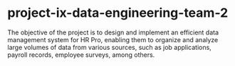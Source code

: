 # project-ix-data-engineering-team-2
The objective of the project is to design and implement an efficient data management system for HR Pro, enabling them to organize and analyze large volumes of data from various sources, such as job applications, payroll records, employee surveys, among others.
